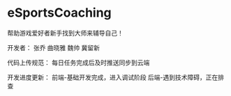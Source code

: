 # eSportsCoaching

帮助游戏爱好者新手找到大师来辅导自己！

开发者：
张乔
曲晓雅
魏帅
冀留新

代码上传规范：
每日任务完成后及时推送同步到云端

开发进度更新：
前端-基础开发完成，进入调试阶段
后端-遇到技术障碍，正在排查
